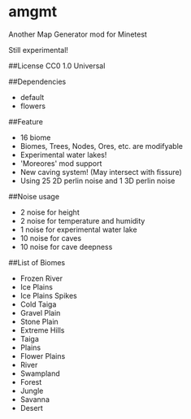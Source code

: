amgmt
=====

Another Map Generator mod for Minetest

Still experimental!

##License
CC0 1.0 Universal

##Dependencies
- default
- flowers

##Feature
- 16 biome
- Biomes, Trees, Nodes, Ores, etc. are modifyable
- Experimental water lakes!
- 'Moreores' mod support
- New caving system! (May intersect with fissure)
- Using 25 2D perlin noise and 1 3D perlin noise

##Noise usage
- 2 noise for height
- 2 noise for temperature and humidity
- 1 noise for experimental water lake
- 10 noise for caves
- 10 noise for cave deepness

##List of Biomes
- Frozen River
- Ice Plains
- Ice Plains Spikes
- Cold Taiga
- Gravel Plain
- Stone Plain
- Extreme Hills
- Taiga
- Plains
- Flower Plains
- River
- Swampland
- Forest
- Jungle
- Savanna
- Desert
